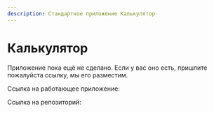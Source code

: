 ```yaml
---
description: Стандартное приложение Калькулятор
---
```


# Калькулятор

Приложение пока ещё не сделано. Если у вас оно есть, пришлите пожалуйста ссылку, мы его разместим.&#x20;

Ссылка на работающее приложение:

Ссылка на репозиторий:
